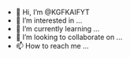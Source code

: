 - 👋 Hi, I’m @KGFKAIFYT
- 👀 I’m interested in ...
- 🌱 I’m currently learning ...
- 💞️ I’m looking to collaborate on ...
- 📫 How to reach me ...

<!---
KGFKAIFYT/KGFKAIFYT is a ✨ special ✨ repository because its `README.md` (this file) appears on your GitHub profile.
You can click the Preview link to take a look at your changes.
--->
